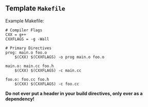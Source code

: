 ## Template `Makefile`
Example Makefile:
```make
# Compiler Flags
CXX = g++
CXXFLAGS = -g -Wall

# Primary Directives
prog: main.o foo.o
	$(CXX) $(CXXFLAGS) -o prog main.o foo.o

main.o: main.cc foo.h
	$(CXX) $(CXXFLAGS) -c main.cc

foo.o: foo.cc foo.h
	$(CXX) $(CXXFLAGS) -c foo.cc

```

**Do not ever put a header in your build directives, only ever as a dependency!**